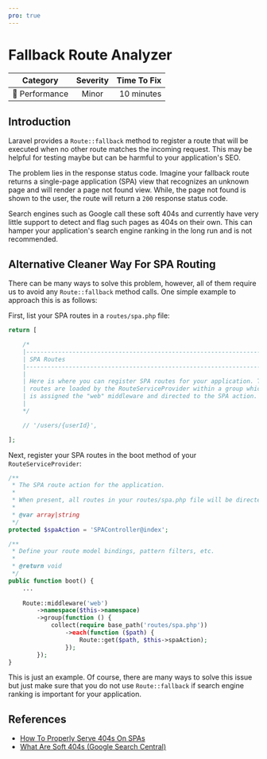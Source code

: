 ```yaml
---
pro: true
---
```


# Fallback Route Analyzer <Badge text="PRO" type="tip"/>

| Category       | Severity   | Time To Fix  |
| -------------  |:----------:| ------------:|
| :rocket: Performance | Minor | 10 minutes  |

## Introduction

Laravel provides a `Route::fallback` method to register a route that will be executed when no other route matches the incoming request. This may be helpful for testing maybe but can be harmful to your application's SEO.

The problem lies in the response status code. Imagine your fallback route returns a single-page application (SPA) view that recognizes an unknown page and will render a page not found view. While, the page not found is shown to the user, the route will return a `200` response status code.

Search engines such as Google call these soft 404s and currently have very little support to detect and flag such pages as 404s on their own. This can hamper your application's search engine ranking in the long run and is not recommended.

## Alternative Cleaner Way For SPA Routing

There can be many ways to solve this problem, however, all of them require us to avoid any `Route::fallback` method calls. One simple example to approach this is as follows:

First, list your SPA routes in a `routes/spa.php` file:

```php
return [

    /*
    |--------------------------------------------------------------------------
    | SPA Routes
    |--------------------------------------------------------------------------
    |
    | Here is where you can register SPA routes for your application. These
    | routes are loaded by the RouteServiceProvider within a group which
    | is assigned the "web" middleware and directed to the SPA action.
    |
    */

    // '/users/{userId}',

];
```

Next, register your SPA routes in the boot method of your `RouteServiceProvider`:

```php
/**
 * The SPA route action for the application.
 *
 * When present, all routes in your routes/spa.php file will be directed to this action.
 *
 * @var array|string
 */
protected $spaAction = 'SPAController@index';

/**
 * Define your route model bindings, pattern filters, etc.
 *
 * @return void
 */
public function boot() {
    ...
    
    Route::middleware('web')
        ->namespace($this->namespace)
        ->group(function () {
            collect(require base_path('routes/spa.php'))
                ->each(function ($path) {
                    Route::get($path, $this->spaAction);
                });
        });
}
```

This is just an example. Of course, there are many ways to solve this issue but just make sure that you do not use `Route::fallback` if search engine ranking is important for your application.

## References

- [How To Properly Serve 404s On SPAs](https://thegray.company/blog/single-page-application-spas-404s-seo)
- [What Are Soft 404s (Google Search Central)](https://support.google.com/webmasters/answer/181708?hl=en)